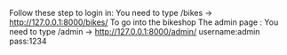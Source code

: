 Follow these step to login in:
You need to type /bikes -> http://127.0.0.1:8000/bikes/
To go into the bikeshop
The admin page :
You need to type /admin -> http://127.0.0.1:8000/admin/
username:admin
pass:1234
